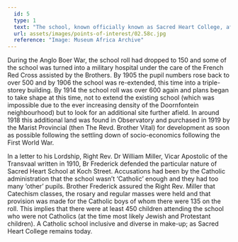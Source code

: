```yaml
---
  id: 5
  type: 1
  text: "The school, known officially known as Sacred Heart College, after further renovations and extensions in c.1907/8."
  url: assets/images/points-of-interest/02.58c.jpg
  reference: "Image: Museum Africa Archive"
---
```

During the Anglo Boer War, the school roll had dropped to 150 and some of the school was turned into a military hospital under the care of the French Red Cross assisted by the Brothers. By 1905 the pupil numbers rose back to over 500 and by 1906 the school was re-extended, this time into a triple-storey building. By 1914 the school roll was over 600 again and plans began to take shape at this time, not to extend the existing school (which was impossible due to the ever increasing density of the Doornfontein neighbourhood) but to look for an additional site further afield. In around 1918 this additional land was found in Observatory and purchased in 1919 by the Marist Provincial (then The Revd. Brother Vital) for development as soon as possible following the settling down of socio-economics following the First World War.

In a letter to his Lordship, Right Rev. Dr William Miller, Vicar Apostolic of the Transvaal written in 1910, Br Frederick defended the particular nature of Sacred Heart School at Koch Street. Accusations had been by the Catholic administration that the school wasn’t ‘Catholic’ enough and they had too many ‘other’ pupils. Brother Frederick assured the Right Rev. Miller that Catechism classes, the rosary and regular masses were held and that provision was made for the Catholic boys of whom there were 135 on the roll. This implies that there were at least 450 children attending the school who were not Catholics (at the time most likely Jewish and Protestant children). A Catholic school inclusive and diverse in make-up; as Sacred Heart College remains today.
        